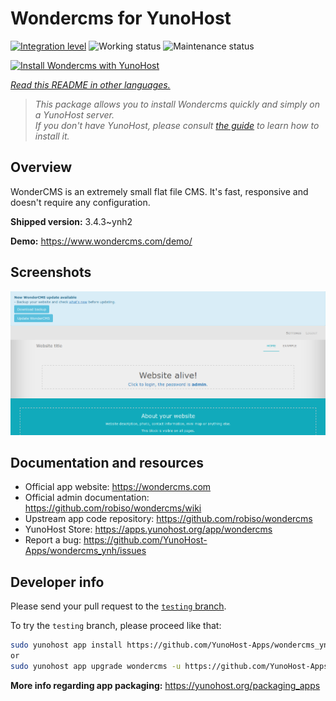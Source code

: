 <!--
N.B.: This README was automatically generated by <https://github.com/YunoHost/apps/tree/master/tools/readme_generator>
It shall NOT be edited by hand.
-->

# Wondercms for YunoHost

[![Integration level](https://apps.yunohost.org/badge/integration/wondercms)](https://ci-apps.yunohost.org/ci/apps/wondercms/)
![Working status](https://apps.yunohost.org/badge/state/wondercms)
![Maintenance status](https://apps.yunohost.org/badge/maintained/wondercms)

[![Install Wondercms with YunoHost](https://install-app.yunohost.org/install-with-yunohost.svg)](https://install-app.yunohost.org/?app=wondercms)

*[Read this README in other languages.](./ALL_README.md)*

> *This package allows you to install Wondercms quickly and simply on a YunoHost server.*  
> *If you don't have YunoHost, please consult [the guide](https://yunohost.org/install) to learn how to install it.*

## Overview

WonderCMS is an extremely small flat file CMS. It's fast, responsive and doesn't require any configuration.

**Shipped version:** 3.4.3~ynh2

**Demo:** <https://www.wondercms.com/demo/>

## Screenshots

![Screenshot of Wondercms](./doc/screenshots/WonderCMS-update-screenshot.png)

## Documentation and resources

- Official app website: <https://wondercms.com>
- Official admin documentation: <https://github.com/robiso/wondercms/wiki>
- Upstream app code repository: <https://github.com/robiso/wondercms>
- YunoHost Store: <https://apps.yunohost.org/app/wondercms>
- Report a bug: <https://github.com/YunoHost-Apps/wondercms_ynh/issues>

## Developer info

Please send your pull request to the [`testing` branch](https://github.com/YunoHost-Apps/wondercms_ynh/tree/testing).

To try the `testing` branch, please proceed like that:

```bash
sudo yunohost app install https://github.com/YunoHost-Apps/wondercms_ynh/tree/testing --debug
or
sudo yunohost app upgrade wondercms -u https://github.com/YunoHost-Apps/wondercms_ynh/tree/testing --debug
```

**More info regarding app packaging:** <https://yunohost.org/packaging_apps>
